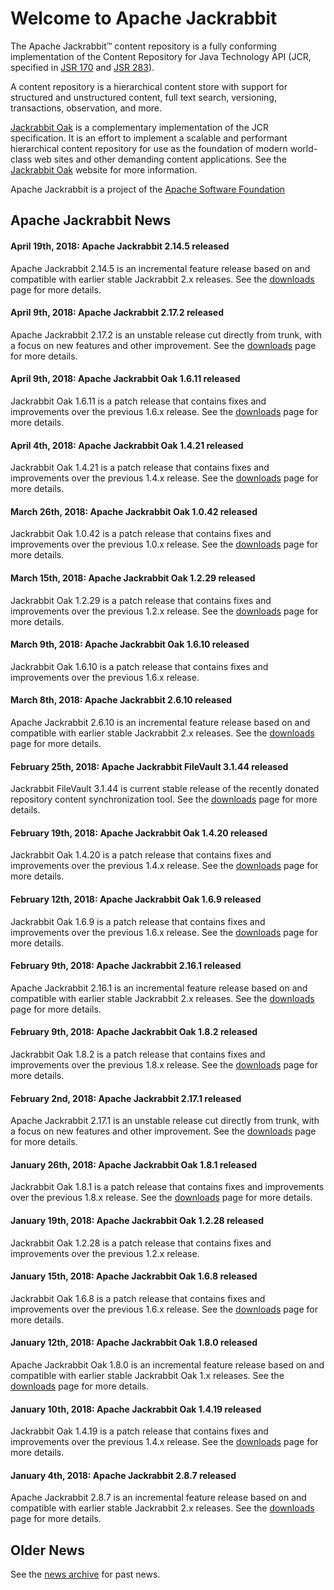 <!--
   Licensed to the Apache Software Foundation (ASF) under one or more
   contributor license agreements.  See the NOTICE file distributed with
   this work for additional information regarding copyright ownership.
   The ASF licenses this file to You under the Apache License, Version 2.0
   (the "License"); you may not use this file except in compliance with
   the License.  You may obtain a copy of the License at

       http://www.apache.org/licenses/LICENSE-2.0

   Unless required by applicable law or agreed to in writing, software
   distributed under the License is distributed on an "AS IS" BASIS,
   WITHOUT WARRANTIES OR CONDITIONS OF ANY KIND, either express or implied.
   See the License for the specific language governing permissions and
   limitations under the License.
-->

Welcome to Apache Jackrabbit
============================

The Apache Jackrabbit™ content repository is a fully conforming implementation 
of the Content Repository for Java Technology API (JCR, specified in 
[JSR 170](http://jcp.org/en/jsr/detail?id=170) and [JSR 283](http://jcp.org/en/jsr/detail?id=283)).

A content repository is a hierarchical content store with support for
structured and unstructured content, full text search, versioning,
transactions, observation, and more.

[Jackrabbit Oak](/oak) is a complementary implementation of the JCR specification. 
It is an effort to implement a scalable and performant hierarchical content 
repository for use as the foundation of modern world-class web sites and 
other demanding content applications. See the [Jackrabbit Oak](/oak) website for 
more information.

Apache Jackrabbit is a project of the [Apache Software Foundation](http://www.apache.org/)

## Apache Jackrabbit News

#### April 19th, 2018: Apache Jackrabbit 2.14.5 released
Apache Jackrabbit 2.14.5 is an incremental feature release based on
and compatible with earlier stable Jackrabbit 2.x releases. See the
[downloads](downloads.html#v2.14) page for more details.

#### April 9th, 2018: Apache Jackrabbit 2.17.2 released
Apache Jackrabbit 2.17.2 is an unstable release cut directly from trunk, with a
focus on new features and other improvement. See the
[downloads](downloads.html#v2.17) page for more details.

#### April 9th, 2018: Apache Jackrabbit Oak 1.6.11 released
Jackrabbit Oak 1.6.11 is a patch release that contains fixes and
improvements over the previous 1.6.x release.  See the
[downloads](downloads.html#oak1.6) page for more details.

#### April 4th, 2018: Apache Jackrabbit Oak 1.4.21 released
Jackrabbit Oak 1.4.21 is a patch release that contains fixes and
improvements over the previous 1.4.x release.  See the
[downloads](downloads.html#oak1.4) page for more details.

#### March 26th, 2018: Apache Jackrabbit Oak 1.0.42 released
Jackrabbit Oak 1.0.42 is a patch release that contains fixes and
improvements over the previous 1.0.x release.  See the
[downloads](downloads.html#oak1.0) page for more details.

#### March 15th, 2018: Apache Jackrabbit Oak 1.2.29 released
Jackrabbit Oak 1.2.29 is a patch release that contains fixes and
improvements over the previous 1.2.x release. See the
[downloads](downloads.html#oak1.2) page for more details.

#### March 9th, 2018: Apache Jackrabbit Oak 1.6.10 released
Jackrabbit Oak 1.6.10 is a patch release that contains fixes and
improvements over the previous 1.6.x release.

#### March 8th, 2018: Apache Jackrabbit 2.6.10 released
Apache Jackrabbit 2.6.10 is an incremental feature release based on
and compatible with earlier stable Jackrabbit 2.x releases. See the
[downloads](downloads.html#v2.6) page for more details.

#### February 25th, 2018: Apache Jackrabbit FileVault 3.1.44 released
Jackrabbit FileVault 3.1.44 is current stable release of the recently
donated repository content synchronization tool.  See the
[downloads](downloads.html#vlt) page for more details.

#### February 19th, 2018: Apache Jackrabbit Oak 1.4.20 released
Jackrabbit Oak 1.4.20 is a patch release that contains fixes and
improvements over the previous 1.4.x release.  See the
[downloads](downloads.html#oak1.4) page for more details.

#### February 12th, 2018: Apache Jackrabbit Oak 1.6.9 released
Jackrabbit Oak 1.6.9 is a patch release that contains fixes and
improvements over the previous 1.6.x release.  See the
[downloads](downloads.html#oak1.6) page for more details.

#### February 9th, 2018: Apache Jackrabbit 2.16.1 released
Apache Jackrabbit 2.16.1 is an incremental feature release based on
and compatible with earlier stable Jackrabbit 2.x releases. See the
[downloads](downloads.html#v2.16) page for more details.

#### February 9th, 2018: Apache Jackrabbit Oak 1.8.2 released
Jackrabbit Oak 1.8.2 is a patch release that contains fixes and
improvements over the previous 1.8.x release.  See the
[downloads](downloads.html#oak1.8) page for more details.

#### February 2nd, 2018: Apache Jackrabbit 2.17.1 released
Apache Jackrabbit 2.17.1 is an unstable release cut directly from trunk, with a
focus on new features and other improvement. See the
[downloads](downloads.html#v2.17) page for more details.

#### January 26th, 2018: Apache Jackrabbit Oak 1.8.1 released
Jackrabbit Oak 1.8.1 is a patch release that contains fixes and
improvements over the previous 1.8.x release.  See the
[downloads](downloads.html#oak1.8) page for more details.

#### January 19th, 2018: Apache Jackrabbit Oak 1.2.28 released
Jackrabbit Oak 1.2.28 is a patch release that contains fixes and
improvements over the previous 1.2.x release.

#### January 15th, 2018: Apache Jackrabbit Oak 1.6.8 released
Jackrabbit Oak 1.6.8 is a patch release that contains fixes and
improvements over the previous 1.6.x release.  See the
[downloads](downloads.html#oak1.6) page for more details.

#### January 12th, 2018: Apache Jackrabbit Oak 1.8.0 released
Apache Jackrabbit Oak 1.8.0 is an incremental feature release based
on and compatible with earlier stable Jackrabbit Oak 1.x releases.
See the [downloads](downloads.html#oak1.8) page for more details.

#### January 10th, 2018: Apache Jackrabbit Oak 1.4.19 released
Jackrabbit Oak 1.4.19 is a patch release that contains fixes and
improvements over the previous 1.4.x release.  See the
[downloads](downloads.html#oak1.4) page for more details.

#### January 4th, 2018: Apache Jackrabbit 2.8.7 released
Apache Jackrabbit 2.8.7 is an incremental feature release based on
and compatible with earlier stable Jackrabbit 2.x releases. See the
[downloads](downloads.html#v2.8) page for more details.

Older News
----------

See the [news archive](news-archive.html) for past news.






